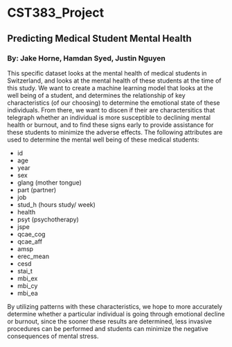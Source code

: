 # CST383_Project

## Predicting Medical Student Mental Health

### By: Jake Horne, Hamdan Syed, Justin Nguyen

This specific dataset looks at the mental health of medical students in Switzerland, and looks at the mental health of these students at the time of this study. We want to create a machine learning model that looks at the well being of a student, and determines the relationship of key characteristics (of our choosing) to determine the emotional state of these individuals. From there, we want to discen if their are charactersitics that telegraph whether an individual is more susceptible to declining mental health or burnout, and to find these signs early to provide assistance for these students to minimize the adverse effects. The following attributes are used to determine the mental well being of these medical students:

* id
* age
* year
* sex
* glang (mother tongue)
* part (partner)
* job
* stud_h (hours study/ week)
* health
* psyt (psychotherapy)
* jspe
* qcae_cog
* qcae_aff
* amsp
* erec_mean
* cesd
* stai_t
* mbi_ex
* mbi_cy
* mbi_ea

By utilizing patterns with these characteristics, we hope to more accurately determine whether a particular individual is going through emotional decline or burnout, since the sooner these results are determined, less invasive procedures can be performed and students can minimize the negative consequences of mental stress.
